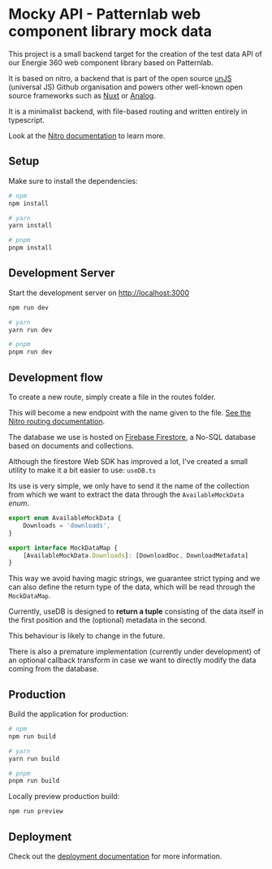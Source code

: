 # Mocky API - Patternlab web component library mock data

This project is a small backend target for the creation of the test data API of our Energie 360 web component library based on Patternlab.

It is based on nitro, a backend that is part of the open source [unJS](https://unjs.io/) (universal JS) Github organisation and powers other well-known open source frameworks such as [Nuxt](https://nuxt.com/) or [Analog](https://analogjs.org/).

It is a minimalist backend, with file-based routing and written entirely in typescript.

Look at the [Nitro documentation](https://nitro.unjs.io/) to learn more.

## Setup

Make sure to install the dependencies:

```bash
# npm
npm install

# yarn
yarn install

# pnpm
pnpm install
```

## Development Server

Start the development server on <http://localhost:3000>

```bash
npm run dev

# yarn
yarn run dev

# pnpm
pnpm run dev
```

## Development flow

To create a new route, simply create a file in the routes folder.

This will become a new endpoint with the name given to the file. [See the Nitro routing documentation](https://nitro.unjs.io/guide/routing).

The database we use is hosted on [Firebase Firestore](https://firebase.google.com/docs/firestore), a No-SQL database based on documents and collections.

Although the firestore Web SDK has improved a lot, I've created a small utility to make it a bit easier to use: `useDB.ts`

Its use is very simple, we only have to send it the name of the collection from which we want to extract the data through the `AvailableMockData` *enum*.

```typescript
export enum AvailableMockData {
    Downloads = 'downloads',
}

export interface MockDataMap {
    [AvailableMockData.Downloads]: [DownloadDoc, DownloadMetadata]
}
````

This way we avoid having magic strings, we guarantee strict typing and we can also define the return type of the data, which will be read through the `MockDataMap`.

Currently, useDB is designed to **return a tuple** consisting of the data itself in the first position and the (optional) metadata in the second.

This behaviour is likely to change in the future.

There is also a premature implementation (currently under development) of an optional callback transform in case we want to directly modify the data coming from the database.

## Production

Build the application for production:

```bash
# npm
npm run build

# yarn
yarn run build

# pnpm
pnpm run build
```

Locally preview production build:

```bash
npm run preview
```

## Deployment

Check out the [deployment documentation](https://nitro.unjs.io/deploy) for more information.
